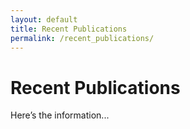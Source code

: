 ```yaml
---
layout: default
title: Recent Publications
permalink: /recent_publications/
---
```


# Recent Publications
Here’s the information...
